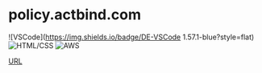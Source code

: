 # policy.actbind.com

![VSCode](https://img.shields.io/badge/DE-VSCode 1.57.1-blue?style=flat)
![HTML/CSS](https://img.shields.io/badge/Language-HTML5/CSS3-white?style=flat)
![AWS](https://img.shields.io/badge/Backend-AWS-orange?style=flat&)

[URL](https://policy.actbind.com)
